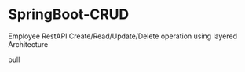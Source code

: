# SpringBoot-CRUD
Employee RestAPI
Create/Read/Update/Delete operation
using layered Architecture 

pull 

